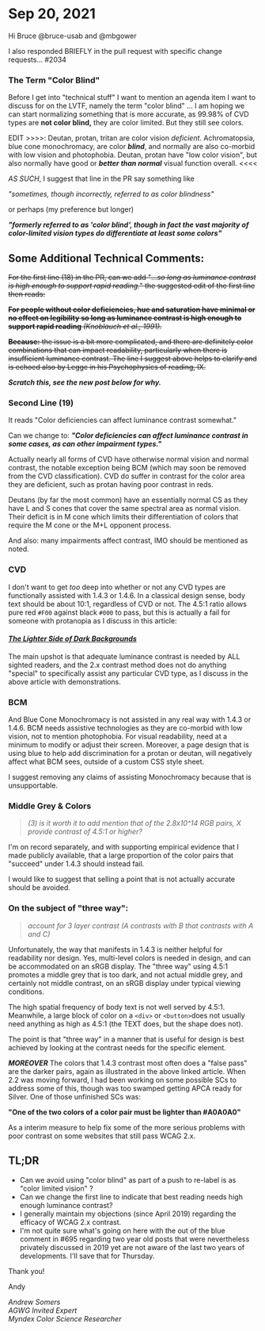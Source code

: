 # Sep 20, 2021 

Hi Bruce @bruce-usab and @mbgower 

I also responded BRIEFLY in the pull request with specific change requests...  #2034 

### The Term "Color Blind"

Before I get into "technical stuff" I want to mention an agenda item I want to discuss for on the LVTF, namely the term "color blind" ... I am hoping we can start normalizing something that is more accurate, as 99.98% of CVD types are **not color blind,** they are color limited. But they still see colors.

EDIT \>\>\>\>: Deutan, protan, tritan are color vision _deficient_. Achromatopsia, blue cone monochromacy, are color **_blind_**, and normally are also co-morbid with low vision and photophobia.
Deutan, protan have "low color vision", but also normally have good or **_better than normal_** visual function overall.
\<\<\<\<

_AS SUCH_, I suggest that line in the PR say something like

_"sometimes, though incorrectly, referred to as color blindness"_ 

or perhaps (my preference but longer) 

_**"formerly referred to as 'color blind', though in fact the vast majority of color-limited vision types do differentiate at least some colors"**_

## Some Additional Technical Comments:

<s>For the first line (18) in the PR, can we add "_...so long as luminance contrast is high enough to support rapid reading._" the suggested edit of the first line then reads:

**For people without color deficiencies, hue and saturation have minimal or no effect on legibility so long as luminance contrast is high enough to support rapid reading** _(Knoblauch et al., 1991)._

**Because:** the issue is a bit more complicated, and there are definitely color combinations that can impact readability, particularly when there is insufficient luminance contrast. The line I suggest above helps to clarify and is echoed also by Legge in his Psychophysics of reading, IX.</s>

**_Scratch this, see the new post below for why._**

### Second Line (19)
It reads "Color deficiencies can affect luminance contrast somewhat." 

Can we change to: 
**_"Color deficiencies can affect luminance contrast in some cases, as can other impairment types."_** 

Actually nearly all forms of CVD have otherwise normal vision and normal contrast, the notable exception being BCM (which may soon be removed from the CVD classification). CVD do suffer in contrast for the color area they are deficient, such as protan having poor contrast in reds.

Deutans (by far the most common) have an essentially normal CS as they have L and S cones that cover the same spectral area as normal vision. Their deficit is in M cone which limits their differentiation of colors that require the M cone or the M+L opponent process.

And also: many impairments affect contrast, IMO should be mentioned as noted.

### CVD
I don't want to get _too_ deep into whether or not any CVD types are functionally assisted with 1.4.3 or 1.4.6. In a classical design sense, body text should be about 10:1, regardless of CVD or not. The 4.5:1 ratio allows pure red `#F00` against black `#000` to pass, but this is actually a fail for someone with protanopia as I discuss in this article:

#### [_The Lighter Side of Dark Backgrounds_](https://gist.github.com/Myndex/c30dba273aa5eca426ad9f5200917c9d)

The main upshot is that adequate luminance contrast is needed by ALL sighted readers, and the 2.x contrast method does not do anything "special" to specifically assist any particular CVD type, as I discuss in the above article with demonstrations.


### BCM
And Blue Cone Monochromacy is not assisted in any real way with 1.4.3 or 1.4.6. BCM needs assistive technologies as they are co-morbid with low vision, not to mention photophobia. For visual readability, need at a minimum to modify or adjust their screen. Moreover, a page design that is using blue to help add discrimination for a protan or deutan, will negatively affect what BCM sees, outside of a custom CSS style sheet.

I suggest removing any claims of assisting Monochromacy because that is unsupportable.


### Middle Grey & Colors
> _(3) is it worth it to add mention that of the 2.8x10^14 RGB pairs, X provide contrast of 4.5:1 or higher?_

I'm on record separately, and with supporting empirical evidence that I made publicly available, that a large proportion of the color pairs that "succeed" under 1.4.3 should instead fail.

I would like to suggest that selling a point that is not actually accurate should be avoided.


### On the subject of "three way":
> _account for 3 layer contrast (A contrasts with B that contrasts with A and C)_

Unfortunately, the way that manifests in 1.4.3 is neither helpful for readability nor design. Yes, multi-level colors is needed in design, and can be accommodated on an sRGB display. The "three way" using 4.5:1 promotes a middle grey that is too dark, and not actual middle grey, and certainly not middle contrast, on an sRGB display under typical viewing conditions.

The high spatial frequency of body text is not well served by 4.5:1. Meanwhile, a large block of color on a ` <div> ` or ` <button> `does not usually need anything as high as 4.5:1 (the TEXT does, but the shape does not).

The point is that "three way" in a manner that is useful for design is best achieved by looking at the contrast needs for the specific element.


**_MOREOVER_**
The colors that 1.4.3 contrast most often does a "false pass" are the darker pairs, again as illustrated in the above linked article. When 2.2 was moving forward, I had been working on some possible SCs to address some of this, though was too swamped getting APCA ready for Silver. One of those unfinished SCs was:

**"One of the two colors of a color pair must be lighter than #A0A0A0"** 

As a interim measure to help fix some of the more serious problems with poor contrast on some websites that still pass WCAG 2.x.


## TL;DR

- Can we avoid using "color blind" as part of a push to re-label is as "color limited vision" ?
- Can we change the first line to indicate that best reading needs high enough luminance contrast?
- I generally maintain my objections (since April 2019) regarding the efficacy of WCAG 2.x contrast. 
- I'm not quite sure what's going on here with the out of the blue comment in #695 regarding two year old posts that were nevertheless privately discussed in 2019 yet are not aware of the last two years of developments. I'll save that for Thursday.

Thank you!

Andy


_Andrew Somers_      
_AGWG Invited Expert_      
_Myndex Color Science Researcher_
